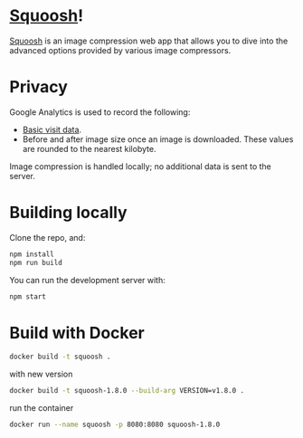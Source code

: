 # [Squoosh]!

[Squoosh] is an image compression web app that allows you to dive into the advanced options provided
by various image compressors.

# Privacy

Google Analytics is used to record the following:

* [Basic visit data](https://support.google.com/analytics/answer/6004245?ref_topic=2919631).
* Before and after image size once an image is downloaded. These values are rounded to the nearest
  kilobyte.

Image compression is handled locally; no additional data is sent to the server.

# Building locally

Clone the repo, and:

```sh
npm install
npm run build
```

You can run the development server with:

```sh
npm start
```

# Build with Docker

```sh
docker build -t squoosh .
```

with new version

```sh
docker build -t squoosh-1.8.0 --build-arg VERSION=v1.8.0 .
```

run the container

```sh
docker run --name squoosh -p 8080:8080 squoosh-1.8.0
```

[Squoosh]: https://squoosh.app
